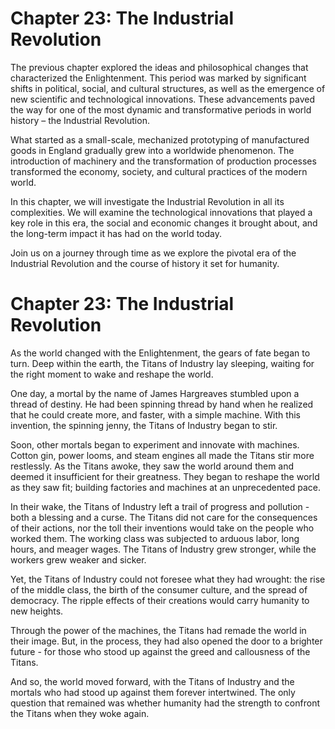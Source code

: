 # Chapter 23: The Industrial Revolution

The previous chapter explored the ideas and philosophical changes that characterized the Enlightenment. This period was marked by significant shifts in political, social, and cultural structures, as well as the emergence of new scientific and technological innovations. These advancements paved the way for one of the most dynamic and transformative periods in world history – the Industrial Revolution. 

What started as a small-scale, mechanized prototyping of manufactured goods in England gradually grew into a worldwide phenomenon. The introduction of machinery and the transformation of production processes transformed the economy, society, and cultural practices of the modern world. 

In this chapter, we will investigate the Industrial Revolution in all its complexities. We will examine the technological innovations that played a key role in this era, the social and economic changes it brought about, and the long-term impact it has had on the world today. 

Join us on a journey through time as we explore the pivotal era of the Industrial Revolution and the course of history it set for humanity.
# Chapter 23: The Industrial Revolution

As the world changed with the Enlightenment, the gears of fate began to turn. Deep within the earth, the Titans of Industry lay sleeping, waiting for the right moment to wake and reshape the world.

One day, a mortal by the name of James Hargreaves stumbled upon a thread of destiny. He had been spinning thread by hand when he realized that he could create more, and faster, with a simple machine. With this invention, the spinning jenny, the Titans of Industry began to stir.

Soon, other mortals began to experiment and innovate with machines. Cotton gin, power looms, and steam engines all made the Titans stir more restlessly. As the Titans awoke, they saw the world around them and deemed it insufficient for their greatness. They began to reshape the world as they saw fit; building factories and machines at an unprecedented pace.

In their wake, the Titans of Industry left a trail of progress and pollution - both a blessing and a curse. The Titans did not care for the consequences of their actions, nor the toll their inventions would take on the people who worked them. The working class was subjected to arduous labor, long hours, and meager wages. The Titans of Industry grew stronger, while the workers grew weaker and sicker.

Yet, the Titans of Industry could not foresee what they had wrought: the rise of the middle class, the birth of the consumer culture, and the spread of democracy. The ripple effects of their creations would carry humanity to new heights.

Through the power of the machines, the Titans had remade the world in their image. But, in the process, they had also opened the door to a brighter future - for those who stood up against the greed and callousness of the Titans.

And so, the world moved forward, with the Titans of Industry and the mortals who had stood up against them forever intertwined. The only question that remained was whether humanity had the strength to confront the Titans when they woke again.